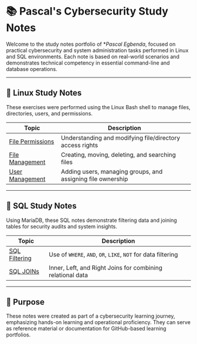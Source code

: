 # 📚 Pascal's Cybersecurity Study Notes

Welcome to the study notes portfolio of **Pascal Egbenda*, focused on practical cybersecurity and system administration tasks performed in Linux and SQL environments. Each note is based on real-world scenarios and demonstrates technical competency in essential command-line and database operations.

---

## 🐧 Linux Study Notes

These exercises were performed using the Linux Bash shell to manage files, directories, users, and permissions.

| Topic | Description |
|-------|-------------|
| [File Permissions](linux/linux_file_permissions.md) | Understanding and modifying file/directory access rights |
| [File Management](linux/linux_file_management.md) | Creating, moving, deleting, and searching files |
| [User Management](linux/linux_user_management.md) | Adding users, managing groups, and assigning file ownership |

---

## 🧮 SQL Study Notes

Using MariaDB, these SQL notes demonstrate filtering data and joining tables for security audits and system insights.

| Topic | Description |
|-------|-------------|
| [SQL Filtering](sql/sql_filtering.md) | Use of `WHERE`, `AND`, `OR`, `LIKE`, `NOT` for data filtering |
| [SQL JOINs](sql/sql_join.md) | Inner, Left, and Right Joins for combining relational data |

---

## 📌 Purpose

These notes were created as part of a cybersecurity learning journey, emphasizing hands-on learning and operational proficiency. They can serve as reference material or documentation for GitHub-based learning portfolios.


